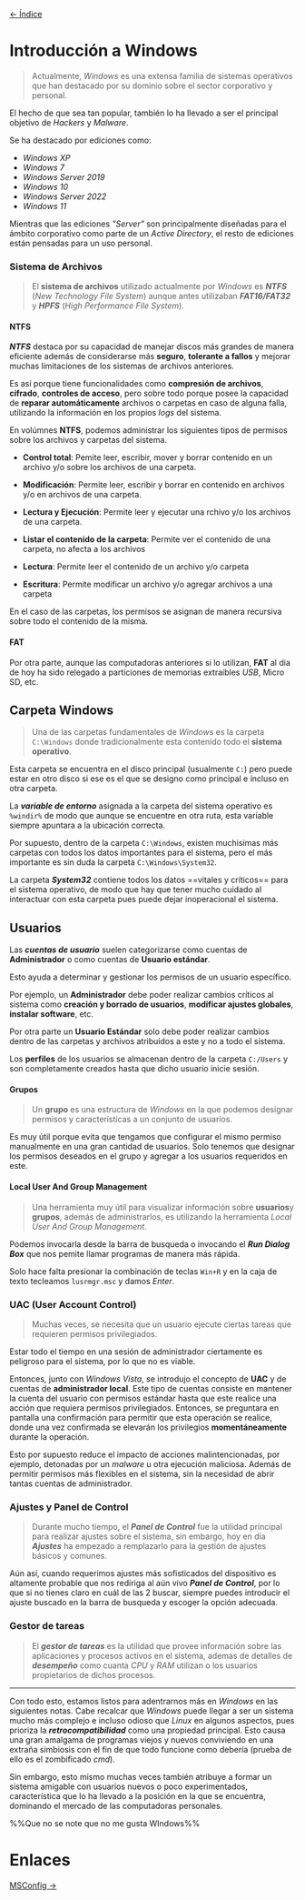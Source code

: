 [<- Índice](SistemasWindows.md)
# Introducción a Windows

> Actualmente, *Windows* es una extensa familia de sistemas operativos que han destacado por su dominio sobre el sector corporativo y personal.

El hecho de que sea tan popular, también lo ha llevado a ser el principal objetivo de *Hackers* y *Malware*.

Se ha destacado por ediciones como:

- *Windows XP*
- *Windows 7*
- *Windows Server 2019*
- *Windows 10*
- *Windows Server 2022*
- *Windows 11*

Mientras que las ediciones *"Server"* son principalmente diseñadas para el ámbito corporativo como parte de un *Active Directory*, el resto de ediciones están pensadas para un uso personal.

### Sistema de Archivos

> El **sistema de archivos** utilizado actualmente por *Windows* es ***NTFS*** (*New Technology File System*) aunque antes utilizaban ***FAT16/FAT32*** y ***HPFS*** (*High Performance File System*).

#### NTFS

***NTFS*** destaca por su capacidad de manejar discos más grandes de manera eficiente además de considerarse más **seguro**, **tolerante a fallos** y mejorar muchas limitaciones de los sistemas de archivos anteriores.

Es así porque tiene funcionalidades como **compresión de archivos**, **cifrado**, **controles de acceso**, pero sobre todo porque posee la capacidad de **reparar automáticamente** archivos o carpetas en caso de alguna falla, utilizando la información en los propios *logs* del sistema.

En volúmnes **NTFS**, podemos administrar los siguientes tipos de permisos sobre los archivos y carpetas del sistema.

- **Control total**: Pemite leer, escribir, mover y borrar contenido en un archivo y/o sobre los archivos de una carpeta.

- **Modificación**: Permite leer, escribir y borrar en contenido en archivos y/o en archivos de una carpeta.

- **Lectura y Ejecución**: Permite leer y ejecutar una rchivo y/o los archivos de una carpeta.

- **Listar el contenido de la carpeta**: Permite ver el contenido de una carpeta, no afecta a los archivos

- **Lectura**: Permite leer el contenido de un archivo y/o carpeta

- **Escritura**: Permite modificar un archivo y/o agregar archivos a una carpeta

En el caso de las carpetas, los permisos se asignan de manera recursiva sobre todo el contenido de la misma.

#### FAT

Por otra parte, aunque las computadoras anteriores si lo utilizan, **FAT** al dia de hoy ha sido relegado a particiones de memorias extraibles *USB*, Micro SD, etc.

## Carpeta Windows

> Una de las carpetas fundamentales de *Windows* es la carpeta `C:\Windows` donde tradicionalmente esta contenido todo el **sistema operativo**. 

Esta carpeta se encuentra en el disco principal (usualmente `C:`) pero puede estar en otro disco si ese es el que se designo como principal e incluso en otra carpeta.

La ***variable de entorno*** asignada a la carpeta del sistema operativo es `%windir%` de modo que aunque se encuentre en otra ruta, esta variable siempre apuntara a la ubicación correcta.

Por supuesto, dentro de la carpeta `C:\Windows`, existen muchisimas más carpetas con todos los datos importantes para el sistema, pero el más importante es sin duda la carpeta `C:\Windows\System32`.

La carpeta ***System32*** contiene todos los datos ==vitales y críticos== para el sistema operativo, de modo que hay que tener mucho cuidado al interactuar con esta carpeta pues puede dejar inoperacional el sistema.

## Usuarios

Las ***cuentas de usuario*** suelen categorizarse como cuentas de **Administrador** o como cuentas de **Usuario estándar**.

Esto ayuda a determinar y gestionar los permisos de un usuario específico.

Por ejemplo, un **Administrador** debe poder realizar cambios críticos al sistema como **creación y borrado de usuarios**, **modificar ajustes globales**, **instalar software**, etc.

Por otra parte un **Usuario Estándar** solo debe poder realizar cambios dentro de las carpetas y archivos atribuidos a este y no a todo el sistema.

Los **perfiles** de los usuarios se almacenan dentro de la carpeta `C:/Users` y son completamente creados hasta que dicho usuario inicie sesión.

#### Grupos

> Un **grupo** es una estructura de *Windows* en la que podemos designar permisos y características a un conjunto de usuarios.

Es muy útil porque evita que tengamos que configurar el mismo permiso manualmente en una gran cantidad de usuarios.
Solo tenemos que designar los permisos deseados en el grupo y agregar a los usuarios requeridos en este.

#### Local User And Group Management

> Una herramienta muy útil para visualizar información sobre **usuarios**y **grupos**, además de administrarlos, es utilizando la herramienta *Local User And Group Management*.

Podemos invocarla desde la barra de busqueda o invocando el ***Run Dialog Box*** que nos pemite llamar programas de manera más rápida.

Solo hace falta presionar la combinación de teclas `Win+R` y en la caja de texto tecleamos `lusrmgr.msc` y damos *Enter*.

### UAC (User Account Control)

> Muchas veces, se necesita que un usuario ejecute ciertas tareas que requieren permisos privilegiados.

Estar todo el tiempo en una sesión de administrador ciertamente es peligroso para el sistema, por lo que no es viable.

Entonces, junto con *Windows Vista*, se introdujo el concepto de **UAC** y de cuentas de **administrador local**.
Este tipo de cuentas consiste en mantener la cuenta del usuario con permisos estándar hasta que este realice una acción que requiera permisos privilegiados.
Entonces, se preguntara en pantalla una confirmación para permitir que esta operación se realice, donde una vez confirmada se elevarán los privilegios **momentáneamente** durante la operación.

Esto por supuesto reduce el impacto de acciones malintencionadas, por ejemplo, detonadas por un *malware* u otra ejecución maliciosa.
Además de permitir permisos más flexibles en el sistema, sin la necesidad de abrir tantas cuentas de administrador.

### Ajustes y Panel de Control

> Durante mucho tiempo, el ***Panel de Control*** fue la utilidad principal para realizar ajustes sobre el sistema, sin embargo, hoy en día ***Ajustes*** ha empezado a remplazarlo para la gestión de ajustes básicos y comunes.

Aún así, cuando requerimos ajustes más sofisticados del dispositivo es altamente probable que nos rediriga al aún vivo ***Panel de Control***, por lo que si no tienes claro en cuál de las 2 buscar, siempre puedes introducir el ajuste buscado en la barra de busqueda y escoger la opción adecuada.

### Gestor de tareas

> El ***gestor de tareas*** es la utilidad que provee información sobre las aplicaciones y procesos activos en el sistema, ademas de detalles de ***desempeño*** como cuanta *CPU* y *RAM* utilizan o los usuarios propietarios de dichos procesos.

---

Con todo esto, estamos listos para adentrarnos más en *Windows* en las siguientes notas. Cabe recalcar que *Windows* puede llegar a ser un sistema mucho más complejo e incluso odioso que *Linux* en algunos aspectos, pues prioriza la ***retrocompatibilidad*** como una propiedad principal.
Esto causa una gran amalgama de programas viejos y nuevos conviviendo en una extraña simbiosis con el fin de que todo funcione como debería (prueba de ello es el zombificado *cmd*).

Sin embargo, esto mismo muchas veces también atribuye a formar un sistema amigable con usuarios nuevos o poco experimentados, característica que lo ha llevado a la posición en la que se encuentra, dominando el mercado de las computadoras personales.

%%Que no se note que no me gusta WIndows%%

# Enlaces

[MSConfig ->](MSConfig.md)